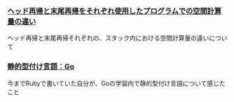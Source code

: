 ### [ヘッド再帰と末尾再帰をそれぞれ使用したプログラムでの空間計算量の違い](https://github.com/DaisukeKarasawa/important-code/tree/master/multiple)

ヘッド再帰と末尾再帰それぞれの、スタック内における空間計算量の違いについて

### [静的型付け言語：Go](https://github.com/DaisukeKarasawa/important-code/tree/master/pattern_issue)

今までRubyで書いていた自分が、Goの学習内で静的型付け言語について感じたこと